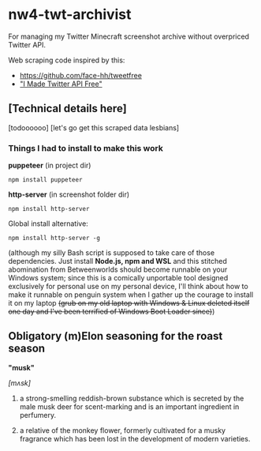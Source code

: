 # nw4-twt-archivist
For managing my Twitter Minecraft screenshot archive without overpriced Twitter API.

Web scraping code inspired by this:

- https://github.com/face-hh/tweetfree
- ["I Made Twitter API Free"](https://www.youtube.com/watch?v=kz8-puGf2nY)

## [Technical details here]

[todoooooo]
[let's go get this scraped data lesbians]

### Things I had to install to make this work

**puppeteer** (in project dir)

```npm install puppeteer```

**http-server** (in screenshot folder dir)

```npm install http-server```

Global install alternative:

```npm install http-server -g```

(although my silly Bash script is supposed to take care of those dependencies. Just install **Node.js, npm and WSL** and this stitched abomination from Betweenworlds should become runnable on your Windows system; since this is a comically unportable tool designed exclusively for personal use on my personal device, I'll think about how to make it runnable on penguin system when I gather up the courage to install it on my laptop ~~(grub on my old laptop with Windows & Linux deleted itself one day and I've been terrified of Windows Boot Loader since)~~) 

## Obligatory (m)Elon seasoning for the roast season

**"musk"**

*[mʌsk]*

1. a strong-smelling reddish-brown substance which is secreted by the male musk deer for scent-marking and is an important ingredient in perfumery.

2. a relative of the monkey flower, formerly cultivated for a musky fragrance which has been lost in the development of modern varieties. 
